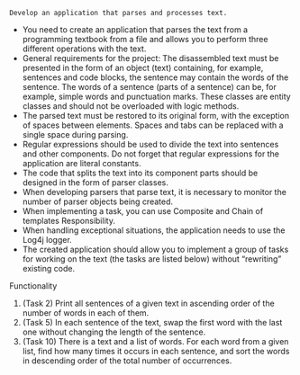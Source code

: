     Develop an application that parses and processes text.
* You need to create an application that parses the text from
a programming textbook from a file and allows you to perform three different operations with the text.
* General requirements for the project:
The disassembled text must be presented in the form of an object (text) containing,
for example, sentences and code blocks, the sentence may contain the words of the sentence.
The words of a sentence (parts of a sentence) can be, for example, simple words and
punctuation marks. These classes are entity classes and should not be
overloaded with logic methods.
* The parsed text must be restored to its original form, with the
exception of spaces between elements. Spaces and tabs can
be replaced with a single space during parsing.
* Regular expressions should be used to divide the text into sentences and other components.
Do not forget that regular expressions for the application are
literal constants.
* The code that splits the text into its component parts should be designed in
the form of parser classes.
* When developing parsers that parse text, it is necessary to monitor the number
of parser objects being created.
* When implementing a task, you can use Composite and Chain of templates
Responsibility.
* When handling exceptional situations, the application needs to use
the Log4j logger.
* The created application should allow you to implement a group of tasks for working on
the text (the tasks are listed below) without “rewriting” existing code.

Functionality

1) (Task 2) Print all sentences of a given text in ascending
order of the number of words in each of them.
2) (Task 5) In each sentence of the text, swap the first word with the last one without
changing the length of the sentence.
3) (Task 10) There is a text and a list of words. For each word from a given list, find
   how many times it occurs in each sentence, and sort the words in
   descending order of the total number of occurrences.